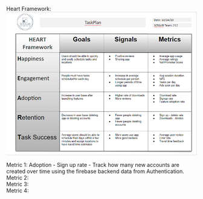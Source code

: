 Heart Framework:  
![TaskPlan HeartFramework](/src/TaskPlanHeartFW.png)

Metric 1: Adoption - Sign up rate - Track how many new accounts are created over time using the firebase backend data from Authentication.  
Metric 2:  
Metric 3:  
Metric 4:  
